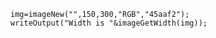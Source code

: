 ```luceescript+trycf
img=imageNew("",150,300,"RGB","45aaf2");
writeOutput("Width is "&imageGetWidth(img));
```
